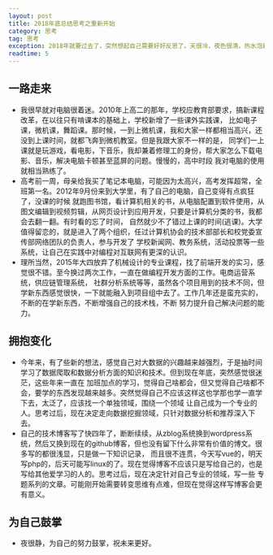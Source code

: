```yaml
---
layout: post
title: 2018年底总结思考之重新开始
category: 思考
tag: 思考
exception: 2018年就要过去了，突然想起自己需要好好反思了。天很冷，夜色很清，热水泡着脚，记录下这些经历和思考。
readtime: 5
---
```


## 一路走来
* 我很早就对电脑很着迷。2010年上高二的那年，学校应教育部要求，搞新课程改革，在以往只有啃课本的基础上，学校新增了一些课外实践课，
比如电子课，微机课，舞蹈课。那时候，一到上微机课，我和大家一样都相当高兴，还没到上课时间，就都飞奔到微机教室。但是我跟大家不一样的是，
同学们一上课就是玩游戏，看电影，下音乐，我却兼着修理工的身份，帮大家怎么下载电影、音乐，解决电脑卡顿甚至蓝屏的问题。慢慢的，高中时段
我对电脑的使用就相当熟练了。
* 高考前一周，母亲给我买了笔记本电脑，可能因为太高兴，高考发挥超常，全班第一名。2012年9月份来到大学里，有了自己的电脑，自己变得有点疯狂了，没课的时候
就跑图书馆，看计算机相关的书，从电脑配置到软件使用，从图文编辑到视频剪辑，从网页设计到应用开发，只要是计算机分类的书，我都会去翻一翻。有时看的忘了时间，
自然就少不了错过上课的时间(逃课)。大学值得留恋的，就是进入了两个组织，任过计算机协会的技术部部长和校党委宣传部网络团队的负责人，参与开发了
学校新闻网、教务系统，活动投票等一些系统，让自己在实践中对编程对互联网有更深的认识。
* 理所当然，2015年大四放弃了机械设计的专业课程，找了前端开发的实习，感觉很不错。至今换过两次工作，一直在做编程开发方面的工作。电商运营系统，供应链管理系统，
社群分析系统等等，虽然各个项目用到的技术不同，但学新东西感觉很快，一下就能融入到项目组中去了。工作几年还是蛮充实的，不断的在学新东西，不断增强自己的技术栈，不断
努力提升自己解决问题的能力。

## 拥抱变化
* 今年来，有了些新的想法，感觉自己对大数据的兴趣越来越强烈，于是抽时间学习了数据爬取和数据分析方面的知识和技术。但到现在年底，突然感觉很迷茫，这些年来一直在
加班加点的学习，觉得自己啥都会，但又觉得自己啥都不会，要学的东西发现越来越多。突然觉得自己不应该这样这也学那也学一直学下去，太泛了，应该找一个单独领域，围绕一个领域
让自己成为一个专业的人。思考过后，现在决定走向数据挖掘领域，只针对数据分析和推荐深入下去。
* 自己的技术博客写了快四年了，断断续续，从zblog系统换到wordpress系统，然后又换到现在的github博客，但也没有留下什么非常有价值的博文。很多写的都很浅显，只是做一下知识记录，
而且很不连贯，今天写vue的，明天写php的，后天可能写linux的了。现在觉得博客不应该只是写给自己的，也是写给其他爱学习的人的。思考过后，现在决定针对自己专业的领域，写一些
专题系列的文章。可能刚开始需要转变思维有点难，但现在觉得这样写博客会更有意义。

## 为自己鼓掌
* 夜很静，为自己的努力鼓掌，祝未来更好。